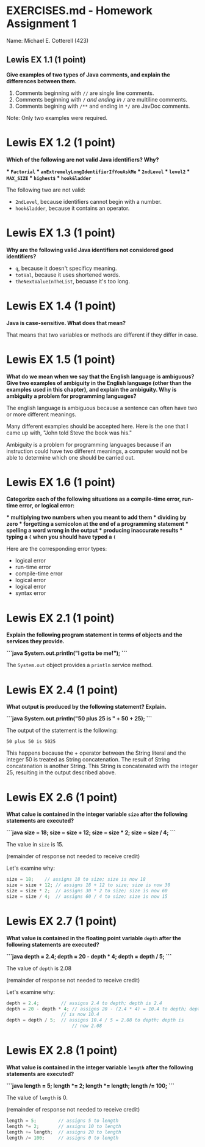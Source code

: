 
# EXERCISES.md - Homework Assignment 1

Name: Michael E. Cotterell (423)

## Lewis EX 1.1 (1 point)

**Give examples of two types of Java comments, and explain the differences
between them.**

 1. Comments beginning with <code>//</code> are single line comments.
 2. Comments beginning with <code>/*</code> and ending in <code>*/</code> are 
    multiline comments.
 3. Comments begining with <code>/**</code> and ending in <code>*/</code> are 
    JavDoc comments.

Note: Only two examples were required.

# Lewis EX 1.2 (1 point)

**Which of the following are not valid Java identifiers? Why?**

<strong>
 * <code>Factorial</code>
 * <code>anExtremelyLongIdentifierIfYouAskMe</code>
 * <code>2ndLevel</code>
 * <code>level2</code>
 * <code>MAX_SIZE</code>
 * <code>highest$</code>
 * <code>hook&ladder</code>
</strong>

The following two are not valid:
 * <code>2ndLevel</code>, because identifiers cannot begin with a number.
 * <code>hook&ladder</code>, because it contains an operator.

# Lewis EX 1.3 (1 point)

**Why are the following valid Java identifiers not considered good 
identifiers?**

 * <code>q</code>, because it doesn't specificy meaning.
 * <code>totVal</code>, because it uses shortened words.
 * <code>theNextValueInTheList</code>, becuase it's too long.

# Lewis EX 1.4 (1 point)

**Java is case-sensitive. What does that mean?**

That means that two variables or methods are different if they differ in case.

# Lewis EX 1.5 (1 point)

**What do we mean when we say that the English language is ambiguous? Give two
examples of ambiguity in the English language (other than the examples used in
this chapter), and explain the ambiguity. Why is ambiguity a problem for
programming languages?**

The english language is ambiguous because a sentence can often have two or more
different meanings.

Many different examples should be accepted here. Here is the one that I came
up with, "John told Steve the book was his."

Ambiguity is a problem for programming languages because if an instruction
could have two different meanings, a computer would not be able to determine
which one should be carried out.

# Lewis EX 1.6 (1 point)

**Categorize each of the following situations as a compile-time error, run-time
error, or logical error:**

<strong>
 * multiplying two numbers when you meant to add them
 * dividing by zero
 * forgetting a semicolon at the end of a programming statement
 * spelling a word wrong in the output
 * producing inaccurate results
 * typing a <code>{</code> when you should have typed a <code>(</code>
</strong>

Here are the corresponding error types:
 * logical error
 * run-time error
 * compile-time error
 * logical error
 * logical error
 * syntax error

# Lewis EX 2.1 (1 point)

**Explain the following program statement in terms of objects and the services
they provide.**

<strong>
```java
System.out.println("I gotta be me!");
```
</strong>

The <code>System.out</code> object provides a <code>println</code> service method.

# Lewis EX 2.4 (1 point)

**What output is produced by the following statement? Explain.**

<strong>
```java
System.out.println("50 plus 25 is " + 50 + 25);
```
</strong>

The output of the statement is the following:

```
50 plus 50 is 5025
```

This happens because the + operator between the String literal and the integer
50 is treated as String concatenation. The result of String concatenation is
another String. This String is concatenated with the integer 25, resulting
in the output described above.

# Lewis EX 2.6 (1 point)

**What calue is contained in the integer variable <code>size</code> after the
following statements are executed?**

<strong>
```java
size = 18;
size = size + 12;
size = size * 2;
size = size / 4;
```
</strong>

The value in <code>size</code> is 15.

(remainder of response not needed to receive credit)

Let's examine why:
```java
size = 18;	  // assigns 18 to size; size is now 18
size = size + 12; // assigns 18 + 12 to size; size is now 30
size = size * 2;  // assigns 30 * 2 to size; size is now 60
size = size / 4;  // assigns 60 / 4 to size; size is now 15
```

# Lewis EX 2.7 (1 point)

**What value is contained in the floating point variable <code>depth</code> 
after the following statements are executed?**

<strong>
```java
depth = 2.4;
depth = 20 - depth * 4;
depth = depth / 5;
```
</strong>

The value of <code>depth</code> is 2.08

(remainder of response not needed to receive credit)

Let's examine why:

```java
depth = 2.4;		// assigns 2.4 to depth; depth is 2.4
depth = 20 - depth * 4;	// assigns 20 - (2.4 * 4) = 10.4 to depth; depth
       	       	 	// is now 10.4
depth = depth / 5;	// assigns 10.4 / 5 = 2.08 to depth; depth is
    	    	        // now 2.08
```

# Lewis EX 2.8 (1 point)

**What value is contained in the integer variable <code>length</code> after the
following statements are executed?**

<strong>
```java
length = 5;
length *= 2;
length *= length;
length /= 100;
```
</strong>

The value of <code>length</code> is 0.

(remainder of response not needed to receive credit)

```java
length = 5;        // assigns 5 to length
length *= 2;       // assigns 10 to length
length += length;  // assigns 20 to length
length /= 100;     // assigns 0 to length
```

